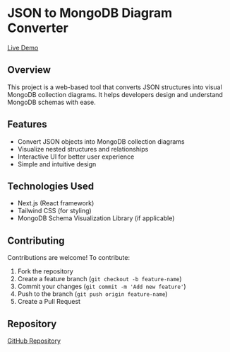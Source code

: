 # JSON to MongoDB Diagram Converter

[Live Demo](mongo-collection-editor.jabzazad.com)

## Overview
This project is a web-based tool that converts JSON structures into visual MongoDB collection diagrams. It helps developers design and understand MongoDB schemas with ease.

## Features
- Convert JSON objects into MongoDB collection diagrams
- Visualize nested structures and relationships
- Interactive UI for better user experience
- Simple and intuitive design

## Technologies Used
- Next.js (React framework)
- Tailwind CSS (for styling)
- MongoDB Schema Visualization Library (if applicable)

## Contributing
Contributions are welcome! To contribute:
1. Fork the repository
2. Create a feature branch (`git checkout -b feature-name`)
3. Commit your changes (`git commit -m 'Add new feature'`)
4. Push to the branch (`git push origin feature-name`)
5. Create a Pull Request


## Repository
[GitHub Repository](https://github.com/jabzazad/mongo-collection-editor)

